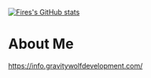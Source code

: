 [![Fires's GitHub stats](https://github-readme-stats.vercel.app/api?username=GravityWolfNotAmused&show_icons=true&count_private=true&theme=cobalt&include_all_commits=true)](https://github.com/anuraghazra/github-readme-stats)

# About Me
https://info.gravitywolfdevelopment.com/
